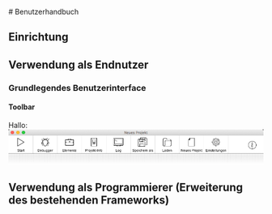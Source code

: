 # Benutzerhandbuch
## Einrichtung
## Verwendung als Endnutzer
### Grundlegendes Benutzerinterface
#### Toolbar
Hallo:
![alt text](/Dokumentation/Grafiken/Toolbar.png)


## Verwendung als Programmierer (Erweiterung des bestehenden Frameworks)

